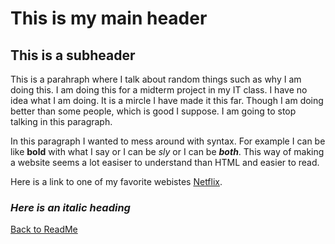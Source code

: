 # This is my main header
## This is a subheader

This is a parahraph where I talk about random things such as why I am doing this. I am doing this for a midterm project in my IT class. I have no idea what I am doing. It is a mircle I have made it this far. Though I am doing better than some people, which is good I suppose. I am going to stop talking in this paragraph.

In this paragraph I wanted to mess around with syntax. For example I can be like **bold** with what I say or I can be *sly* or I can be ***both***. This way of making a website seems a lot easiser to understand than HTML and easier to read.

Here is a link to one of my favorite webistes [Netflix](https://www.netflix.com/).

### *Here is an italic heading*

[Back to ReadMe](https://github.com/MichaelKeeney/Midterm-project)
